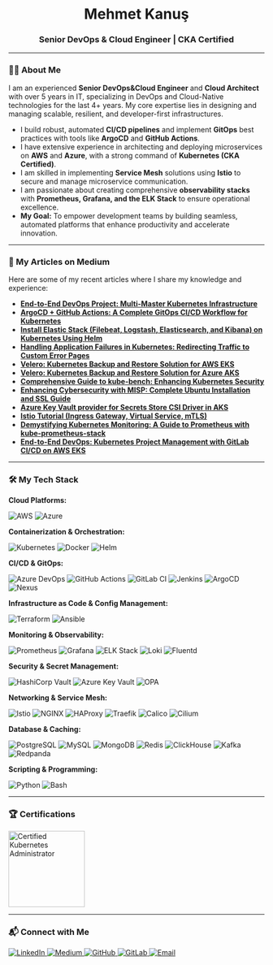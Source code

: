 <h1 align="center">Mehmet Kanuş</h1>
<h3 align="center">Senior DevOps & Cloud Engineer | CKA Certified</h3>

---

### 👨‍💻 About Me

I am an experienced **Senior DevOps&Cloud Engineer** and **Cloud Architect** with over 5 years in IT, specializing in DevOps and Cloud-Native technologies for the last 4+ years. My core expertise lies in designing and managing scalable, resilient, and developer-first infrastructures.

- I build robust, automated **CI/CD pipelines** and implement **GitOps** best practices with tools like **ArgoCD** and **GitHub Actions**.
- I have extensive experience in architecting and deploying microservices on **AWS** and **Azure**, with a strong command of **Kubernetes (CKA Certified)**.
- I am skilled in implementing **Service Mesh** solutions using **Istio** to secure and manage microservice communication.
- I am passionate about creating comprehensive **observability stacks** with **Prometheus, Grafana, and the ELK Stack** to ensure operational excellence.
- **My Goal:** To empower development teams by building seamless, automated platforms that enhance productivity and accelerate innovation.

---

### 📝 My Articles on Medium

Here are some of my recent articles where I share my knowledge and experience:

- **[End-to-End DevOps Project: Multi-Master Kubernetes Infrastructure](https://medium.com/@mehmetkanus17/end-to-end-devops-project-multi-master-kubernetes-with-terraform-ansible-gitops-ci-cd-vault-af7f27b82941  )**
- **[ArgoCD + GitHub Actions: A Complete GitOps CI/CD Workflow for Kubernetes](https://medium.com/@mehmetkanus17/argocd-github-actions-a-complete-gitops-ci-cd-workflow-for-kubernetes-applications-ed2f91d37641  )**
- **[Install Elastic Stack (Filebeat, Logstash, Elasticsearch, and Kibana) on Kubernetes Using Helm](https://medium.com/@mehmetkanus17/how-to-deploy-elastic-stack-filebeat-logstash-elasticsearch-and-kibana-on-kubernetes-using-f6c763037da6  )**
- **[Handling Application Failures in Kubernetes: Redirecting Traffic to Custom Error Pages](https://medium.com/hedgus/handling-application-failures-in-kubernetes-redirecting-unreachable-traffic-to-custom-error-pages-d30be1276455  )**
- **[Velero: Kubernetes Backup and Restore Solution for AWS EKS](https://medium.com/hedgus/velero-kubernetes-backup-and-restore-solution-for-aws-eks-763910b32fef  )**
- **[Velero: Kubernetes Backup and Restore Solution for Azure AKS](https://medium.com/hedgus/velero-kubernetes-backup-and-restore-solution-0cbd56f449be  )**
- **[Comprehensive Guide to kube-bench: Enhancing Kubernetes Security](https://medium.com/hedgus/comprehensive-guide-to-kube-bench-enhancing-kubernetes-security-1-988ac050598c  )**
- **[Enhancing Cybersecurity with MISP: Complete Ubuntu Installation and SSL Guide](https.medium.com/hedgus/enhancing-cybersecurity-with-misp-complete-ubuntu-installation-ssl-certification-and-event-d9284b928596  )**
- **[Azure Key Vault provider for Secrets Store CSI Driver in AKS](https://medium.com/hedgus/azure-key-vault-provider-for-secrets-store-csi-driver-in-an-azure-kubernetes-service-aks-56de3fe6c9b4  )**
- **[Istio Tutorial (Ingress Gateway, Virtual Service, mTLS)](https://medium.com/@mehmetkanus17/istio-tutorial-ingress-gateway-virtual-service-gateway-ingress-mtls-2bcefe6f4e86  )**
- **[Demystifying Kubernetes Monitoring: A Guide to Prometheus with kube-prometheus-stack](https://medium.com/@mehmetkanus17/demystifying-kubernetes-monitoring-a-comprehensive-guide-to-prometheus-with-f2468cd20bf1  )**
- **[End-to-End DevOps: Kubernetes Project Management with GitLab CI/CD on AWS EKS](https://medium.com/@mehmetkanus17/end-to-end-devops-kubernetes-project-management-with-gitlab-ci-cd-a870fb189761  )**

---

### 🛠️ My Tech Stack

**Cloud Platforms:**
<div>
  <img src="https://img.shields.io/badge/AWS-232F3E?style=for-the-badge&logo=amazon-aws&logoColor=white" alt="AWS"/>
  <img src="https://img.shields.io/badge/Azure-0078D4?style=for-the-badge&logo=microsoft-azure&logoColor=white" alt="Azure"/>
</div>

**Containerization & Orchestration:**
<div>
  <img src="https://img.shields.io/badge/Kubernetes-326CE5?style=for-the-badge&logo=kubernetes&logoColor=white" alt="Kubernetes"/>
  <img src="https://img.shields.io/badge/Docker-2496ED?style=for-the-badge&logo=docker&logoColor=white" alt="Docker"/>
  <img src="https://img.shields.io/badge/Helm-0F1689?style=for-the-badge&logo=helm&logoColor=white" alt="Helm"/>
</div>

**CI/CD & GitOps:**
<div>
  <img src="https://img.shields.io/badge/Azure_DevOps-0078D7?style=for-the-badge&logo=azure-devops&logoColor=white" alt="Azure DevOps"/>
  <img src="https://img.shields.io/badge/GitHub_Actions-2088FF?style=for-the-badge&logo=github-actions&logoColor=white" alt="GitHub Actions"/>
  <img src="https://img.shields.io/badge/GitLab_CI-FC6D26?style=for-the-badge&logo=gitlab&logoColor=white" alt="GitLab CI"/>
  <img src="https://img.shields.io/badge/Jenkins-D24939?style=for-the-badge&logo=jenkins&logoColor=white" alt="Jenkins"/>
  <img src="https://img.shields.io/badge/ArgoCD-EF7B4D?style=for-the-badge&logo=argo&logoColor=white" alt="ArgoCD"/>
  <img src="https://img.shields.io/badge/Nexus-1A5179?style=for-the-badge&logo=sonatype&logoColor=white" alt="Nexus"/>
</div>

**Infrastructure as Code & Config Management:**
<div>
  <img src="https://img.shields.io/badge/Terraform-7B42BC?style=for-the-badge&logo=terraform&logoColor=white" alt="Terraform"/>
  <img src="https://img.shields.io/badge/Ansible-EE0000?style=for-the-badge&logo=ansible&logoColor=white" alt="Ansible"/>
</div>

**Monitoring & Observability:**
<div>
  <img src="https://img.shields.io/badge/Prometheus-E6522C?style=for-the-badge&logo=prometheus&logoColor=white" alt="Prometheus"/>
  <img src="https://img.shields.io/badge/Grafana-F46800?style=for-the-badge&logo=grafana&logoColor=white" alt="Grafana"/>
  <img src="https://img.shields.io/badge/ELK-005571?style=for-the-badge&logo=elasticsearch&logoColor=white" alt="ELK Stack"/>
  <img src="https://img.shields.io/badge/Loki-F29933?style=for-the-badge&logo=loki&logoColor=white" alt="Loki"/>
  <img src="https://img.shields.io/badge/Fluentd-00728C?style=for-the-badge&logo=fluentd&logoColor=white" alt="Fluentd"/>
</div>

**Security & Secret Management:**
<div>
  <img src="https://img.shields.io/badge/HashiCorp_Vault-FFEC6E?style=for-the-badge&logo=hashicorp&logoColor=black" alt="HashiCorp Vault"/>
  <img src="https://img.shields.io/badge/Azure_Key_Vault-0078D4?style=for-the-badge&logo=azure-key-vault&logoColor=white" alt="Azure Key Vault"/>
  <img src="https://img.shields.io/badge/Open_Policy_Agent-7D7D7D?style=for-the-badge&logo=open-policy-agent&logoColor=white" alt="OPA"/>
</div>

**Networking & Service Mesh:**
<div>
  <img src="https://img.shields.io/badge/Istio-466BB0?style=for-the-badge&logo=istio&logoColor=white" alt="Istio"/>
  <img src="https://img.shields.io/badge/NGINX-009639?style=for-the-badge&logo=nginx&logoColor=white" alt="NGINX"/>
  <img src="https://img.shields.io/badge/HAProxy-000000?style=for-the-badge&logo=haproxy&logoColor=white" alt="HAProxy"/>
  <img src="https://img.shields.io/badge/Traefik-24A1C1?style=for-the-badge&logo=traefik-mesh&logoColor=white" alt="Traefik"/>
  <img src="https://img.shields.io/badge/Calico-FF6A00?style=for-the-badge&logo=project-calico&logoColor=white" alt="Calico"/>
  <img src="https://img.shields.io/badge/Cilium-007BFF?style=for-the-badge&logo=cilium&logoColor=white" alt="Cilium"/>
</div>

**Database & Caching:**
<div>
  <img src="https://img.shields.io/badge/PostgreSQL-4169E1?style=for-the-badge&logo=postgresql&logoColor=white" alt="PostgreSQL"/>
  <img src="https://img.shields.io/badge/MySQL-4479A1?style=for-the-badge&logo=mysql&logoColor=white" alt="MySQL"/>
  <img src="https://img.shields.io/badge/MongoDB-47A248?style=for-the-badge&logo=mongodb&logoColor=white" alt="MongoDB"/>
  <img src="https://img.shields.io/badge/Redis-DC382D?style=for-the-badge&logo=redis&logoColor=white" alt="Redis"/>
  <img src="https://img.shields.io/badge/ClickHouse-FFCC00?style=for-the-badge&logo=clickhouse&logoColor=black" alt="ClickHouse"/>
  <img src="https://img.shields.io/badge/Kafka-231F20?style=for-the-badge&logo=apache-kafka&logoColor=white" alt="Kafka"/>
  <img src="https://img.shields.io/badge/Redpanda-FF0000?style=for-the-badge&logo=redpanda&logoColor=white" alt="Redpanda"/>
</div>

**Scripting & Programming:**
<div>
  <img src="https://img.shields.io/badge/Python-3776AB?style=for-the-badge&logo=python&logoColor=white" alt="Python"/>
  <img src="https://img.shields.io/badge/Bash-4EAA25?style=for-the-badge&logo=gnu-bash&logoColor=white" alt="Bash"/>
</div>

---

### 🏆 Certifications

<p>
  <a href="https://www.credly.com/badges/27b4bf9b-5fa7-480b-866c-2931c205bc9a/linked_in_profile" target="_blank">
    <img src="https://s3.us-east-1.amazonaws.com/mehmetkanus.com/cka.jpg" alt="Certified Kubernetes Administrator" width="150">
  </a>
</p>

---

### 📬 Connect with Me

<p>
  <a href="https://www.linkedin.com/in/mehmet-kanu%C5%9F/" target="_blank">
    <img src="https://img.shields.io/badge/LinkedIn-0077B5?style=for-the-badge&logo=linkedin&logoColor=white" alt="LinkedIn"/>
  </a>
  <a href="https://medium.com/@mehmetkanus17" target="_blank">
    <img src="https://img.shields.io/badge/Medium-12100E?style=for-the-badge&logo=medium&logoColor=white" alt="Medium"/>
  </a>
  <a href="https://github.com/mehmetkanus17" target="_blank">
    <img src="https://img.shields.io/badge/GitHub-181717?style=for-the-badge&logo=github&logoColor=white" alt="GitHub"/>
  </a>
  <a href="https://gitlab.com/mehmetkanus17" target="_blank">
    <img src="https://img.shields.io/badge/GitLab-FC6D26?style=for-the-badge&logo=gitlab&logoColor=white" alt="GitLab"/>
  </a>
  <a href="mailto:mehmetkanus17@gmail.com">
    <img src="https://img.shields.io/badge/Email-D14836?style=for-the-badge&logo=gmail&logoColor=white" alt="Email"/>
  </a>
</p>
